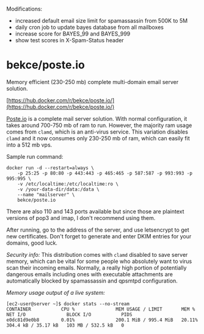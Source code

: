 Modifications: 
- increased default email size limit for spamassassin from 500K to 5M
- daily cron job to update bayes database from all mailboxes
- increase score for BAYES_99 and BAYES_999
- show test scores in X-Spam-Status header

# bekce/poste.io
Memory efficient (230-250 mb) complete multi-domain email server solution.

[https://hub.docker.com/r/bekce/poste.io/](https://hub.docker.com/r/bekce/poste.io/)

[Poste.io](http://poste.io) is a complete mail server solution. 
With normal configuration, it takes around 700-750 mb of ram to run. However, the majority ram usage comes from `clamd`, which is an anti-virus service. This variation disables `clamd` and it now consumes only 230-250 mb of ram, which can easily fit into a 512 mb vps. 

Sample run command: 

```
docker run -d --restart=always \
    -p 25:25 -p 80:80 -p 443:443 -p 465:465 -p 587:587 -p 993:993 -p 995:995 \
    -v /etc/localtime:/etc/localtime:ro \
    -v /your-data-dir/data:/data \
    --name "mailserver" \
    bekce/poste.io
```

There are also 110 and 143 ports available but since those are plaintext versions of pop3 and imap, I don't recommend using them. 

After running, go to the address of the server, and use letsencrypt to get new certificates. Don't forget to generate and enter DKIM entries for your domains, good luck. 

*Security info:* This distribution comes with `clamd` disabled to save server memory, which can be vital for some people who absolutely want to virus scan their incoming emails. Normally, a really high portion of potentially dangerous emails including ones with executable attachments are automatically blocked by spamassassin and qpsmtpd configuration. 

*Memory usage output of a live system:*
```
[ec2-user@server ~]$ docker stats --no-stream
CONTAINER           CPU %               MEM USAGE / LIMIT       MEM %               NET I/O               BLOCK I/O           PIDS
e0dc81d9e0b8        0.01%               200.1 MiB / 995.4 MiB   20.11%              304.4 kB / 35.17 kB   103 MB / 532.5 kB   0
```
